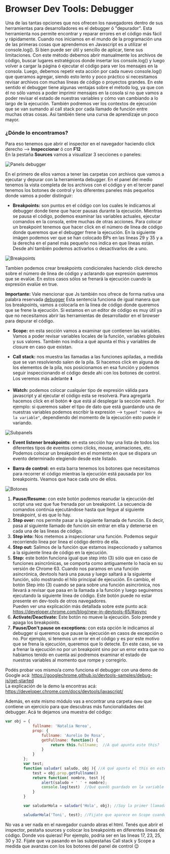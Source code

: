 # Browser Dev Tools: Debugger

Una de las tantas opciones que nos ofrecen los navegadores dentro de sus herramientas para desarrolladores es el debugger ó "depurador". Esta herramienta nos permite encontrar y reparar errores en el código más fácil y rápidamente. Cuando nos iniciamos en el mundo de la programación una de las primeras cosas que aprendemos  en Javascript es a utilizar el console.log(). Si bien puede ser útil y sencillo de aplicar, tiene sus limitaciones. Con este método debemos abrir manualmente los archivos de código, buscar lugares estratégicos donde insertar los console.log() y luego volver a cargar la página ó ejecutar el código para ver los mensajes en la consola. Luego, debemos repetir esta acción por cada nuevo console.log() que queramos agregar, siendo esto lento y  poco práctico si necesitamos revisar archivos con muchas líneas de código o proyectos grandes. 
En este sentido el debugger tiene  algunas ventajas sobre el método log, ya que con él 
no sólo vamos a poder imprimir mensajes en la cosola si no que vamos a poder revisar el estado de nuestras variables y cómo van cambiando a lo largo de la ejecución. También podremos ver los contextos de ejecución que se van sumando al call stack por cada llamado de función entre muchas otras cosas. Asi también tiene una curva de aprendizaje un poco mayor. 

### ¿Dónde lo encontramos? </br>
Para eso tenemos que abrir el inspector en el navegador haciendo click derecho --> <b>Inspeccionar</b> ó con <b>F12</b></br>
En la pestaña <b>Sources</b> vamos a visualizar 3 secciones o paneles:

![Panels debugger](https://github.com/WanCirone/FT-M1/blob/debugger/08-EXTRA/img/panels.png)

En el primero de ellos vamos a tener las carpetas con archivos que vamos a ejecutar y depurar con la herramienta debugger. En el panel del medio tenemos la vista completa de los archivos con el código y en el tercer panel tenemos los botones de control y los diferentes paneles más pequeños donde vamos a poder distinguir: 

* <b>Breakpoints:</b> son puntos en el código con los cuales le indicamos al debugger donde tiene que hacer pausas durante la ejecución. Mientras se pausa el código, podemos examinar las variables actuales, ejecutar comandos en la consola, entre muchas de otras acciones. Para colocar un breakpoint tenemos que hacer click en el número de linea de código donde queremos que el debugger frene la ejecución. En la siguiente imágen podemos ver que se han colocado BPs en las líneas 29 y 35 y a la derecha en el panel más pequeño nos indica en que líneas están. Desde ahí también podemos activarlos o desactivarlos de a uno. 

![Breakpoints](https://github.com/WanCirone/FT-M1/blob/debugger/08-EXTRA/img/bps.png)

Tambien podemos crear breakpoints condicionales haciendo click derecho sobre el número de linea de código y aclarando que expresión queremos que se evalúe. En estos casos sólos se frenará la ejecución cuando la expresión evalúe en true. 

<b>Importante:</b> Vale mencionar que Js también nos ofrece de forma nativa una palabra reservada <a href=" https://developer.mozilla.org/es/docs/Web/JavaScript/Reference/Statements/debugger">debugger</a>
Esta sentencia funciona de igual manera que los breakpoints, vamos a colocarla en la linea de código donde queremos que se frene la ejecución. Si estamos en un editor de código es muy útil ya que no necesitamos abrir las herramientas de desarrollador en el browser para depurar el código. 

* <b>Scope:</b> en esta sección vamos a examinar que contienen las variables. Vamos a poder revisar  variables locales de la función, variables globales y sus valores.  También nos indica a qué apunta el this y variables de closure en caso que existan.

* <b>Call stack:</b> nos muestra las llamadas a las funciones apiladas, a medida que se van resolviendo salen de la pila. Si hacemos click en alguna de los elementos de la pila, nos posicionamos en esa función y podemos seguir inspeccionando el código desde ahi con los botones de control. Los veremos más adelante ⬇️

* <b>Watch:</b> podemos colocar cualquier tipo de expresión válida para javascript y al ejecutar el código esta se resolverá. Para agregarla hacemos click en el botón ➕ que está al desplegar la sección watch. Por ejemplo: si queremos saber el tipo de dato que está guardando una de nuestras variables podemos escribir la expresión --> <code>typeof "nombre de la variable"</code>, dependiendo del momento de la ejecución esto puede ir variando.

![Subpanels](https://github.com/WanCirone/FT-M1/blob/debugger/08-EXTRA/img/subpanels.png)

* <b>Event listener breakpoints:</b> en esta sección hay una lista de todos los diferentes tipos de eventos como clicks, mouse, animaciones, etc. Podemos colocar un breakpoint en el momento en que se dispara un evento determinado elegiendo desde este listado.

* <b>Barra de control:</b> en esta barra tenemos los botones que necesitamos para recorrer el código mientras la ejecución está pausada por los breakpoints. Veamos que hace cada uno de ellos.

![Botones](https://github.com/WanCirone/FT-M1/blob/debugger/08-EXTRA/img/botones.jpg)

1) <b>Pause/Resume:</b> con este botón podemos reanudar la ejecución del script una vez que fue frenada por un breakpoint. La secuencia de comandos continúa ejecutándose hasta que llegue al siguiente breakpoint, si es que lo hay.
2) <b>Step over:</b> nos permite pasar a la siguiente llamada de función. Es decir, pasa al siguiente llamado de función sin entrar en ella y detenerse en cada una de las líneas de código.
3) <b>Step into:</b> Nos metemos a inspeccionar una función. Podemos seguir recorriendo linea por linea el código dentro de ella.
4) <b>Step out:</b> Salimos de la función que estamos inspeccionado y saltamos a la siguiente linea de código en la ejecución.
5) <b>Step:</b> este botón funciona igual que step into (3) sólo que en caso de funciones asincrónicas, se comporta como antiguamente lo hacía en su versión de Chrome 63. Cuando nos paramos en una función asincrónica, devtools hará una pausa y luego saltará a la siguiente función, sólo mostrando el hilo principal de ejecución. En cambio, el botón Step into (3) cuando se para sobre una función asincrónica, nos llevará a revisar que pasa en la llamada a la función y luego seguiremos ejecutando la siguiente línea de código. Este botón puede no estar presente en dev-tools de otros navegadores.</br> 
Pueden ver una explicación más detallada sobre este punto acá: https://developer.chrome.com/blog/new-in-devtools-65/#async
6) <b>Activate/Deactivate:</b> Este botón no mueve la ejecución. Solo prende y apaga los breakpoints.
7) <b>Pause/Don't pause on exceptions:</b> con esta opción le indicamos al debugger si queremos que pause la ejecución en casos de excepción o no. Por ejemplo, si tenemos un error en el código y es por este motivo que se frena la ejecución, queremos que lo detecte. En este caso, se va a frenar la ejecución no por un breakpoint sino por un error extra que no habíamos tenido en cuenta así podremos examinar el estado de nuestras variables al momento que rompe y corregirlo.

Podés probar vos mismo/a como funciona el debugger con una demo de Google acá: https://googlechrome.github.io/devtools-samples/debug-js/get-started </br>
La explicación de la demo la encontras acá: https://developer.chrome.com/docs/devtools/javascript/

Además, en este mismo módulo vas a encontrar una carpeta `demo` que contiene un ejercicio para que descubras más funcionalidades del debugger. Acá te dejamos una muestra del código: 

```js
var obj = {
            fullname: 'Natalia Nerea',
            prop: {
                fullname: 'Aurelio De Rosa',  
                getFullname: function() {
                    return this.fullname;  //A qué apunta este this?
                }
            }
        };
        var test;
        function saludar( saludo, obj ){ //A qué apunta el this en este momento?
            test = obj.prop.getFullname() 
            return function( nombre, test ){
                alert(saludo + ' ' + nombre);
                console.log(test)  //Qué quedó guardado en la variable test?
            }
        }

        var saludarHola = saludar('Hola', obj); //Soy la primer llamada de función

        saludarHola('Toni', test); //Fijate que aparece en Scope cuando ejecutamos esta función...
```


No vas a ver nada en el navegador cuando abras el html. Tenés que abrir el inspector, pestaña sources y colocar los breakpoints en diferentes lineas de código. Donde vos quieras! Por ejemplo, podría ser en las lineas 17, 23, 25, 30 y 32. Fijate que va pasando en las subpestañas Call stack y Scope a medida que avanzas con los los botones del panel de control 😉









